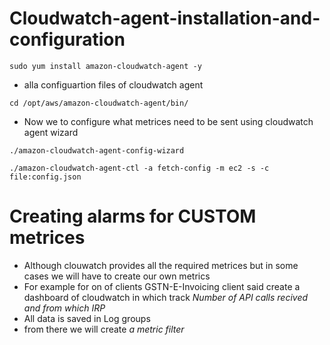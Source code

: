# Cloudwatch-agent-installation-and-configuration
```
sudo yum install amazon-cloudwatch-agent -y
```
- alla configuartion files of cloudwatch agent
```
cd /opt/aws/amazon-cloudwatch-agent/bin/
```
- Now we to configure what metrices need to be sent using cloudwatch agent wizard
```
./amazon-cloudwatch-agent-config-wizard
```
```
./amazon-cloudwatch-agent-ctl -a fetch-config -m ec2 -s -c file:config.json
```
# Creating alarms for CUSTOM metrices
- Although clouwatch provides all the required metrices but in some cases we will have to create our own metrics
- For example for on of clients GSTN-E-Invoicing client said create a dashboard of cloudwatch in which track *Number of API calls recived and from which IRP*
- All data is saved in Log groups
- from there we will create *a metric filter*
